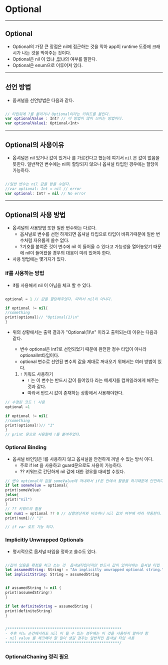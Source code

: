 #  Optional

---
## Optional
            
* Optional의 가장 큰 장점은 nil에 접근하는 것을 막아 app이 runtime 도중에 크래시가 나는 것을 막아주는 것이다. 
* Optional은 nil 이 있냐 ,없냐의 여부를 말한다. 
* Optional은 enum으로 이루어져 있다. 
                   
---



## 선언 방법

* 옵셔널을 선언방법은 다음과 같다. 
    
```swift

// 타입뒤에 ?를 붙이거나 Optional이라는 키워드를 붙인다. 
var optionalValue : Int? // 이 방법이 많이 쓰이는 방법이다. 
var optionalValue1: Optional<Int>

```

---

## Optional의 사용이유 

* 옵셔널은 nil 있거나 값이 있거나 를 가르킨다고 했는데  여기서 `nil` 은 값이 없음을 뜻한다. 
    일반적인 변수에는 nil이 할당되지 않으나 옵셔널 타입인 경우에는 할당이 가능하다. 
    

```swift

//일반 변수는 nil 값을 받을 수없다.
//var optional: Int = nil // error
var optional: Int? = nil // No error

```


---

## Optional의 사용 방법 

* 옵셔널의 사용방법 또한 일반 변수와는 다르다. 
    * 옵셔널로 변수를 선언 하게되면 옵셔널 타입으로 타입이 바뀌기때문에 일반 변수처럼 자유롭게 쓸수 없다.
    * ?기호를 붙여준 것이 변수에 nil 이 들어올 수 있다고 가능성을 열어놓았기 때문에 nil이 들어왔을 경우의
          대응이 미리 있어야 한다. 
* 사용 방법에는 몇가지가 있다. 
          
          

###  If를 사용하는 방법 

* if를 사용해서 nil 이 아님을 체크 할 수 있다. 
        
```swift

optional = 1 // 값을 할당해주었다. 따라서 nil이 아니다. 

if optional != nil{
//something
print(optional)// "Optional(1)\n"
}
```


* 위의 상황에서는 출력 결과가 "Optional(1)\n" 이라고 출력되는데 이유는 다음과 같다.
    * 변수 optional은 Int?로 선언되었기 때문에 완전한 정수 타입이 아니라 optionalInt타입이다.
    * optional 변수로 선언된 변수의 값을 제대로 꺼내오기 위해서는 여러 방법이 있다. 

    1. `!` 키워드 사용하기 
        *   `!`  는 이 변수는 반드시 값이 들어있다 라는 메세지를 컴파일러에게 해주는 것과 같다. 
        * 따라서 반드시 값이 존재하는 상황에서 사용해야한다. 

```swift
// 수정된 코드 ! 사용
optional =1

if optional != nil{
//something
print(optional!)// "1"
}
// print 문으로 사용할때 !를 붙여주었다. 

```


### Optional Binding 

* 옵셔널 바인딩은 !를 사용하지 않고 옵셔널을 안전하게 꺼낼 수 있는 방식 이다. 
    * 주로 if let 을 사용하고 guard문으로도 사용이 가능하다. 
    * ?? 키워드로 간단하게 nil 값에 대한 경우를 대비할 수있다. 
        
```swift
// 변수 optional의 값을 someValue에 꺼내와서 if문 안에서 활용을 하기때문에 안전하다. 
if let someVelue = optional{
print(someVelue)
}else{
print("nil")
}
// ?? 키워드의 활용 
var num1 = optional ?? 0 // 삼항연산자와 비슷하나 nil 값의 여부에 따라 작동한다. 
print(num1)// "1"

// if var 로도 가능 하다.
```



### Implicitly Unwrapped Optionals

* 명시적으로 옵셔널 타입을 정하고 쓸수도 있다.
        
```swift

//값이 있음을 확정을 하고 쓰는 것  옵셔널타입이지만 반드시 값이 있어야하는 옵셔널 타입
let assumedString: String! = "An implicitly unwrapped optional string."
let implicitString: String = assumedString


if assumedString != nil {
print(assumedString!)
}

if let definiteString = assumedString {
print(definiteString)
}


/***************************************************
- 추후 어느 순간에서라도 nil 이 될 수 있는 경우에는 이 것을 사용하지 말아야 함
- nil value 를 체크해야 할 일이 생길 경우는 일반적인 옵셔널 타입 사용
***************************************************/
```


### OptionalChaning 정리 필요 

